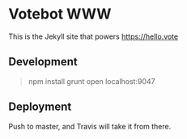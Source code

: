 # Votebot WWW

This is the Jekyll site that powers https://hello.vote

## Development

> npm install
> grunt
> open localhost:9047

## Deployment

Push to master, and Travis will take it from there.
